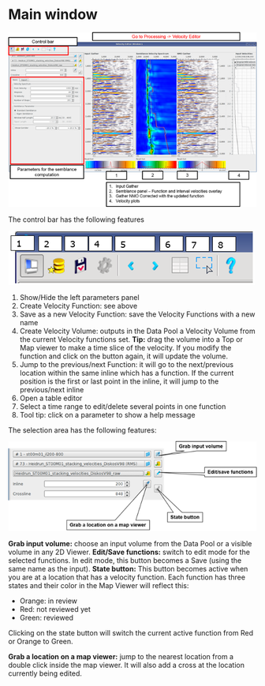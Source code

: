 # Main window

![](../../../.gitbook/assets/071_processing.png)

The control bar has the following features

![](../../../.gitbook/assets/072_processing.png)

1. Show/Hide the left parameters panel  
2. Create Velocity Function: see above  
3. Save as a new Velocity Function: save the Velocity Functions with a new name  
4. Create Velocity Volume: outputs in the Data Pool a Velocity Volume from the current Velocity functions set. **Tip:** drag the volume into a Top or Map viewer to make a time slice of the velocity. If you modify the function and click on the button again, it will update the volume.   
5. Jump to the previous/next Function: it will go to the next/previous location within the same inline which has a function. If the current position is the first or last point in the inline, it will jump to the previous/next inline  
6. Open a table editor  
7. Select a time range to edit/delete several points in one function  
8. Tool tip: click on a parameter to show a help message

The selection area has the following features:

![](../../../.gitbook/assets/073_processing.png)

**Grab input volume:** choose an input volume from the Data Pool or a visible volume in any 2D Viewer. **Edit/Save functions:** switch to edit mode for the selected functions. In edit mode, this button becomes a Save \(using the same name as the input\). **State button:** This button becomes active when you are at a location that has a velocity function. Each function has three states and their color in the Map Viewer will reflect this:

* Orange: in review
* Red: not reviewed yet
* Green: reviewed

Clicking on the state button will switch the current active function from Red or Orange to Green.

**Grab a location on a map viewer:** jump to the nearest location from a double click inside the map viewer. It will also add a cross at the location currently being edited.

